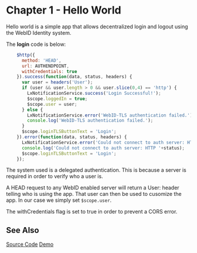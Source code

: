 # Chapter 1 - Hello World

Hello world is a simple app that allows decentralized login and logout using the WebID Identity system.

The **login** code is below:

```javascript
    $http({
      method: 'HEAD',
      url: AUTHENDPOINT,
      withCredentials: true
    }).success(function(data, status, headers) {
      var user = headers('User');
      if (user && user.length > 0 && user.slice(0,4) == 'http') {
        LxNotificationService.success('Login Successful!');
        $scope.loggedIn = true;
        $scope.user = user;
      } else {
        LxNotificationService.error('WebID-TLS authentication failed.');
        console.log('WebID-TLS authentication failed.');
      }
      $scope.loginTLSButtonText = 'Login';
    }).error(function(data, status, headers) {
      LxNotificationService.error('Could not connect to auth server: HTTP '+status);
      console.log('Could not connect to auth server: HTTP '+status);
      $scope.loginTLSButtonText = 'Login';
    });

  ```
  
The system used is a delegated authentication.  This is because a server is required in order to verify who a user is.

A HEAD request to any WebID enabled server will return a User: header telling who is using the app.  That user can then be used to cusomize the app.  In our case we simply set `$scope.user`.

The withCredentials flag is set to true in order to prevent a CORS error.


## See Also

[Source Code](https://github.com/melvincarvalho/helloworld)
[Demo](http://melvincarvalho.github.io/helloworld/)